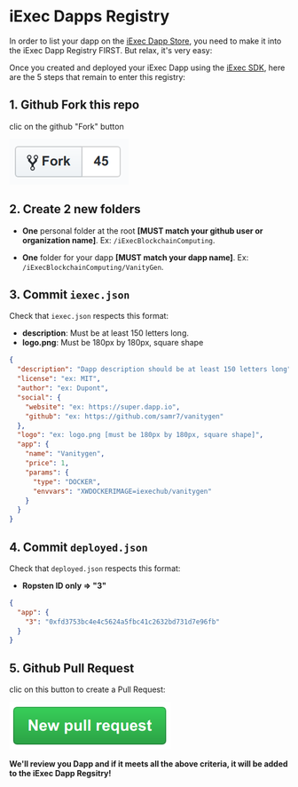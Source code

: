 # iExec Dapps Registry

In order to list your dapp on the [iExec Dapp Store](https://dapps.iex.ec/), you need to make it into the iExec Dapp Registry FIRST. But relax, it's very easy:

Once you created and deployed your iExec Dapp using the [iExec SDK](https://github.com/iExecBlockchainComputing/iexec-sdk), here are the 5 steps that remain to enter this registry:

## 1. Github Fork this repo

clic on the github "Fork" button

![github fork](./github-fork.png)

## 2. Create 2 new folders

* **One** personal folder at the root **[MUST match your github user or organization name]**. Ex: `/iExecBlockchainComputing`.

* **One** folder for your dapp **[MUST match your dapp name]**. Ex: `/iExecBlockchainComputing/VanityGen`.

## 3. Commit `iexec.json`

Check that `iexec.json` respects this format:

* **description**: Must be at least 150 letters long.
* **logo.png**: Must be 180px by 180px, square shape

```json
{
  "description": "Dapp description should be at least 150 letters long",
  "license": "ex: MIT",
  "author": "ex: Dupont",
  "social": {
    "website": "ex: https://super.dapp.io",
    "github": "ex: https://github.com/samr7/vanitygen"
  },
  "logo": "ex: logo.png [must be 180px by 180px, square shape]",
  "app": {
    "name": "Vanitygen",
    "price": 1,
    "params": {
      "type": "DOCKER",
      "envvars": "XWDOCKERIMAGE=iexechub/vanitygen"
    }
  }
}
```

## 4. Commit `deployed.json`

Check that `deployed.json` respects this format:

* **Ropsten ID only => "3"**

```json
{
  "app": {
    "3": "0xfd3753bc4e4c5624a5fbc41c2632bd731d7e96fb"
  }
}
```

## 5. Github Pull Request

clic on this button to create a Pull Request:

![github pull request](./github-pr.png)

**We'll review you Dapp and if it meets all the above criteria, it will be added to the iExec Dapp Regsitry!**
